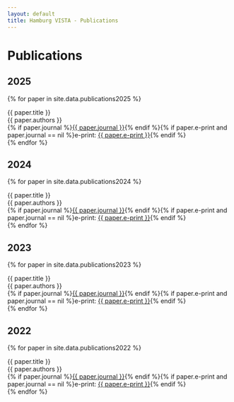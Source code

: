 ```yaml
---
layout: default
title: Hamburg VISTA - Publications
---
```


# Publications

## 2025
{% for paper in site.data.publications2025 %}
  <div class="quattrocento-sans-paper-titles">
  {{ paper.title }}</div>
  {{ paper.authors }}<br>{% if paper.journal %}<a href="{{ paper.journallink }}" target="_blank">{{ paper.journal }}</a>{% endif %}{% if paper.e-print and paper.journal == nil %}e-print:
  <a href="https://arxiv.org/abs/{{ paper.e-print }}" target="_blank">{{ paper.e-print }}</a>{% endif %}<br>
{% endfor %}

## 2024
{% for paper in site.data.publications2024 %}
  <div class="quattrocento-sans-paper-titles">
  {{ paper.title }}</div>
  {{ paper.authors }}<br>{% if paper.journal %}<a href="{{ paper.journallink }}" target="_blank">{{ paper.journal }}</a>{% endif %}{% if paper.e-print and paper.journal == nil %}e-print:
  <a href="https://arxiv.org/abs/{{ paper.e-print }}" target="_blank">{{ paper.e-print }}</a>{% endif %}<br>
{% endfor %}

## 2023
{% for paper in site.data.publications2023 %}
  <div class="quattrocento-sans-paper-titles">
  {{ paper.title }}</div>
  {{ paper.authors }}<br>{% if paper.journal %}<a href="{{ paper.journallink }}" target="_blank">{{ paper.journal }}</a>{% endif %}{% if paper.e-print and paper.journal == nil %}e-print:
  <a href="https://arxiv.org/abs/{{ paper.e-print }}" target="_blank">{{ paper.e-print }}</a>{% endif %}<br>
{% endfor %}

## 2022
{% for paper in site.data.publications2022 %}
  <div class="quattrocento-sans-paper-titles">
  {{ paper.title }}</div>
  {{ paper.authors }}<br>{% if paper.journal %}<a href="{{ paper.journallink }}" target="_blank">{{ paper.journal }}</a>{% endif %}{% if paper.e-print and paper.journal == nil %}e-print:
  <a href="https://arxiv.org/abs/{{ paper.e-print }}" target="_blank">{{ paper.e-print }}</a>{% endif %}<br>
{% endfor %}


